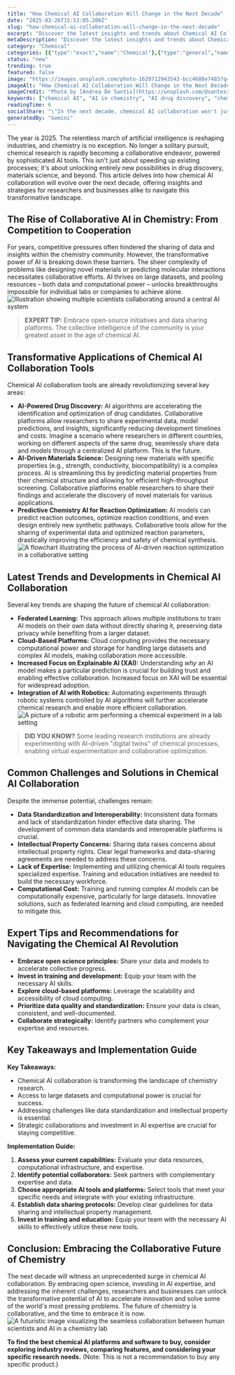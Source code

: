 ```yaml
---
title: "How Chemical AI Collaboration Will Change in the Next Decade"
date: "2025-03-26T15:53:05.206Z"
slug: "how-chemical-ai-collaboration-will-change-in-the-next-decade"
excerpt: "Discover the latest insights and trends about Chemical AI Collaboration. This comprehensive guide covers everything you need to know about Chemical AI Collaboration in 2025."
metaDescription: "Discover the latest insights and trends about Chemical AI Collaboration. This comprehensive guide covers everything you need to know about Chemical AI Coll..."
category: "Chemical"
categories: [{"type":"exact","name":"Chemical"},{"type":"general","name":"Technology"},{"type":"medium","name":"Machine Learning"},{"type":"specific","name":"Drug Discovery"},{"type":"niche","name":"Generative Models"}]
status: "new"
trending: true
featured: false
image: "https://images.unsplash.com/photo-1620712943543-bcc4688e7485?q=85&w=1200&fit=max&fm=webp&auto=compress"
imageAlt: "How Chemical AI Collaboration Will Change in the Next Decade"
imageCredit: "Photo by [Andrea De Santis](https://unsplash.com/@santesson89) on Unsplash"
keywords: ["chemical AI", "AI in chemistry", "AI drug discovery", "chemical AI collaboration tools", "AI-powered chemical synthesis", "machine learning chemistry", "predictive chemistry AI", "collaborative AI for chemistry research", "buy chemical AI software", "best chemical AI platforms"]
readingTime: 6
socialShare: "\"In the next decade, chemical AI collaboration won't just speed up research – it will unlock entirely new scientific possibilities, rewriting the rules of discovery.\""
generatedBy: "Gemini"
---
```




The year is 2025.  The relentless march of artificial intelligence is reshaping industries, and chemistry is no exception.  No longer a solitary pursuit, chemical research is rapidly becoming a collaborative endeavor, powered by sophisticated AI tools. This isn't just about speeding up existing processes; it's about unlocking entirely new possibilities in drug discovery, materials science, and beyond. This article delves into how chemical AI collaboration will evolve over the next decade, offering insights and strategies for researchers and businesses alike to navigate this transformative landscape.

## The Rise of Collaborative AI in Chemistry: From Competition to Cooperation

For years, competitive pressures often hindered the sharing of data and insights within the chemistry community.  However, the transformative power of AI is breaking down these barriers.  The sheer complexity of problems like designing novel materials or predicting molecular interactions necessitates collaborative efforts.  AI thrives on large datasets, and pooling resources – both data and computational power – unlocks breakthroughs impossible for individual labs or companies to achieve alone. ![Illustration showing multiple scientists collaborating around a central AI system](https://images.unsplash.com/photo-1531545514256-b1400bc00f31?q=85&w=1200&fit=max&fm=webp&auto=compress)

> **EXPERT TIP:**  Embrace open-source initiatives and data sharing platforms.  The collective intelligence of the community is your greatest asset in the age of chemical AI.

##  Transformative Applications of Chemical AI Collaboration Tools

Chemical AI collaboration tools are already revolutionizing several key areas:

* **AI-Powered Drug Discovery:**  AI algorithms are accelerating the identification and optimization of drug candidates.  Collaborative platforms allow researchers to share experimental data, model predictions, and insights, significantly reducing development timelines and costs.  Imagine a scenario where researchers in different countries, working on different aspects of the same drug, seamlessly share data and models through a centralized AI platform. This is the future.
* **AI-Driven Materials Science:**  Designing new materials with specific properties (e.g., strength, conductivity, biocompatibility) is a complex process. AI is streamlining this by predicting material properties from their chemical structure and allowing for efficient high-throughput screening. Collaborative platforms enable researchers to share their findings and accelerate the discovery of novel materials for various applications.
* **Predictive Chemistry AI for Reaction Optimization:**  AI models can predict reaction outcomes, optimize reaction conditions, and even design entirely new synthetic pathways. Collaborative tools allow for the sharing of experimental data and optimized reaction parameters, drastically improving the efficiency and safety of chemical synthesis. ![A flowchart illustrating the process of AI-driven reaction optimization in a collaborative setting](https://images.unsplash.com/photo-1620712943543-bcc4688e7485?q=85&w=1200&fit=max&fm=webp&auto=compress)

## Latest Trends and Developments in Chemical AI Collaboration

Several key trends are shaping the future of chemical AI collaboration:

* **Federated Learning:** This approach allows multiple institutions to train AI models on their own data without directly sharing it, preserving data privacy while benefiting from a larger dataset.
* **Cloud-Based Platforms:** Cloud computing provides the necessary computational power and storage for handling large datasets and complex AI models, making collaboration more accessible.
* **Increased Focus on Explainable AI (XAI):**  Understanding *why* an AI model makes a particular prediction is crucial for building trust and enabling effective collaboration.  Increased focus on XAI will be essential for widespread adoption.
* **Integration of AI with Robotics:**  Automating experiments through robotic systems controlled by AI algorithms will further accelerate chemical research and enable more efficient collaboration. ![A picture of a robotic arm performing a chemical experiment in a lab setting](https://images.unsplash.com/photo-1600880292089-90a7e086ee0c?q=85&w=1200&fit=max&fm=webp&auto=compress)

> **DID YOU KNOW?**  Some leading research institutions are already experimenting with AI-driven "digital twins" of chemical processes, enabling virtual experimentation and collaborative optimization.

## Common Challenges and Solutions in Chemical AI Collaboration

Despite the immense potential, challenges remain:

* **Data Standardization and Interoperability:**  Inconsistent data formats and lack of standardization hinder effective data sharing.  The development of common data standards and interoperable platforms is crucial.
* **Intellectual Property Concerns:**  Sharing data raises concerns about intellectual property rights.  Clear legal frameworks and data-sharing agreements are needed to address these concerns.
* **Lack of Expertise:**  Implementing and utilizing chemical AI tools requires specialized expertise.  Training and education initiatives are needed to build the necessary workforce.
* **Computational Cost:**  Training and running complex AI models can be computationally expensive, particularly for large datasets.  Innovative solutions, such as federated learning and cloud computing, are needed to mitigate this.

## Expert Tips and Recommendations for Navigating the Chemical AI Revolution

* **Embrace open science principles:** Share your data and models to accelerate collective progress.
* **Invest in training and development:** Equip your team with the necessary AI skills.
* **Explore cloud-based platforms:** Leverage the scalability and accessibility of cloud computing.
* **Prioritize data quality and standardization:**  Ensure your data is clean, consistent, and well-documented.
* **Collaborate strategically:** Identify partners who complement your expertise and resources.

## Key Takeaways and Implementation Guide

**Key Takeaways:**

* Chemical AI collaboration is transforming the landscape of chemistry research.
* Access to large datasets and computational power is crucial for success.
* Addressing challenges like data standardization and intellectual property is essential.
* Strategic collaborations and investment in AI expertise are crucial for staying competitive.

**Implementation Guide:**

1. **Assess your current capabilities:** Evaluate your data resources, computational infrastructure, and expertise.
2. **Identify potential collaborators:** Seek partners with complementary expertise and data.
3. **Choose appropriate AI tools and platforms:** Select tools that meet your specific needs and integrate with your existing infrastructure.
4. **Establish data sharing protocols:** Develop clear guidelines for data sharing and intellectual property management.
5. **Invest in training and education:** Equip your team with the necessary AI skills to effectively utilize these new tools.

## Conclusion: Embracing the Collaborative Future of Chemistry

The next decade will witness an unprecedented surge in chemical AI collaboration.  By embracing open science, investing in AI expertise, and addressing the inherent challenges, researchers and businesses can unlock the transformative potential of AI to accelerate innovation and solve some of the world's most pressing problems.  The future of chemistry is collaborative, and the time to embrace it is now. ![A futuristic image visualizing the seamless collaboration between human scientists and AI in a chemistry lab](https://images.unsplash.com/photo-1522202757859-7472b0973c69?q=85&w=1200&fit=max&fm=webp&auto=compress)

**To find the best chemical AI platforms and software to buy, consider exploring industry reviews, comparing features, and considering your specific research needs.** (Note: This is not a recommendation to buy any specific product.)
